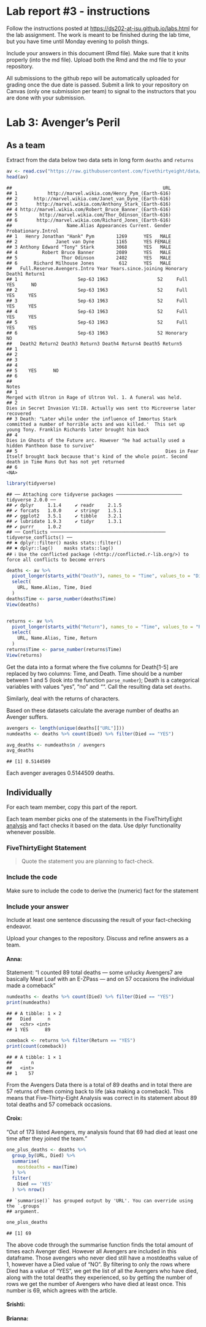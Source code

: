 
<!-- README.md is generated from README.Rmd. Please edit the README.Rmd file -->

# Lab report \#3 - instructions

Follow the instructions posted at
<https://ds202-at-isu.github.io/labs.html> for the lab assignment. The
work is meant to be finished during the lab time, but you have time
until Monday evening to polish things.

Include your answers in this document (Rmd file). Make sure that it
knits properly (into the md file). Upload both the Rmd and the md file
to your repository.

All submissions to the github repo will be automatically uploaded for
grading once the due date is passed. Submit a link to your repository on
Canvas (only one submission per team) to signal to the instructors that
you are done with your submission.

# Lab 3: Avenger’s Peril

## As a team

Extract from the data below two data sets in long form `deaths` and
`returns`

``` r
av <- read.csv("https://raw.githubusercontent.com/fivethirtyeight/data/master/avengers/avengers.csv", stringsAsFactors = FALSE)
head(av)
```

    ##                                                       URL
    ## 1           http://marvel.wikia.com/Henry_Pym_(Earth-616)
    ## 2      http://marvel.wikia.com/Janet_van_Dyne_(Earth-616)
    ## 3       http://marvel.wikia.com/Anthony_Stark_(Earth-616)
    ## 4 http://marvel.wikia.com/Robert_Bruce_Banner_(Earth-616)
    ## 5        http://marvel.wikia.com/Thor_Odinson_(Earth-616)
    ## 6       http://marvel.wikia.com/Richard_Jones_(Earth-616)
    ##                    Name.Alias Appearances Current. Gender Probationary.Introl
    ## 1   Henry Jonathan "Hank" Pym        1269      YES   MALE                    
    ## 2              Janet van Dyne        1165      YES FEMALE                    
    ## 3 Anthony Edward "Tony" Stark        3068      YES   MALE                    
    ## 4         Robert Bruce Banner        2089      YES   MALE                    
    ## 5                Thor Odinson        2402      YES   MALE                    
    ## 6      Richard Milhouse Jones         612      YES   MALE                    
    ##   Full.Reserve.Avengers.Intro Year Years.since.joining Honorary Death1 Return1
    ## 1                      Sep-63 1963                  52     Full    YES      NO
    ## 2                      Sep-63 1963                  52     Full    YES     YES
    ## 3                      Sep-63 1963                  52     Full    YES     YES
    ## 4                      Sep-63 1963                  52     Full    YES     YES
    ## 5                      Sep-63 1963                  52     Full    YES     YES
    ## 6                      Sep-63 1963                  52 Honorary     NO        
    ##   Death2 Return2 Death3 Return3 Death4 Return4 Death5 Return5
    ## 1                                                            
    ## 2                                                            
    ## 3                                                            
    ## 4                                                            
    ## 5    YES      NO                                             
    ## 6                                                            
    ##                                                                                                                                                                              Notes
    ## 1                                                                                                                Merged with Ultron in Rage of Ultron Vol. 1. A funeral was held. 
    ## 2                                                                                                  Dies in Secret Invasion V1:I8. Actually was sent tto Microverse later recovered
    ## 3 Death: "Later while under the influence of Immortus Stark committed a number of horrible acts and was killed.'  This set up young Tony. Franklin Richards later brought him back
    ## 4                                                                               Dies in Ghosts of the Future arc. However "he had actually used a hidden Pantheon base to survive"
    ## 5                                                      Dies in Fear Itself brought back because that's kind of the whole point. Second death in Time Runs Out has not yet returned
    ## 6                                                                                                                                                                             <NA>

``` r
library(tidyverse)
```

    ## ── Attaching core tidyverse packages ──────────────────────── tidyverse 2.0.0 ──
    ## ✔ dplyr     1.1.4     ✔ readr     2.1.5
    ## ✔ forcats   1.0.0     ✔ stringr   1.5.1
    ## ✔ ggplot2   3.5.1     ✔ tibble    3.2.1
    ## ✔ lubridate 1.9.3     ✔ tidyr     1.3.1
    ## ✔ purrr     1.0.2     
    ## ── Conflicts ────────────────────────────────────────── tidyverse_conflicts() ──
    ## ✖ dplyr::filter() masks stats::filter()
    ## ✖ dplyr::lag()    masks stats::lag()
    ## ℹ Use the conflicted package (<http://conflicted.r-lib.org/>) to force all conflicts to become errors

``` r
deaths <- av %>%
  pivot_longer(starts_with("Death"), names_to = "Time", values_to = "Died") %>% 
  select(
    URL, Name.Alias, Time, Died
  )
deaths$Time <- parse_number(deaths$Time)
View(deaths)


returns <- av %>%
  pivot_longer(starts_with("Return"), names_to = "Time", values_to = "Return") %>% 
  select(
    URL, Name.Alias, Time, Return
  )
returns$Time <- parse_number(returns$Time)
View(returns)
```

Get the data into a format where the five columns for Death\[1-5\] are
replaced by two columns: Time, and Death. Time should be a number
between 1 and 5 (look into the function `parse_number`); Death is a
categorical variables with values “yes”, “no” and ““. Call the resulting
data set `deaths`.

Similarly, deal with the returns of characters.

Based on these datasets calculate the average number of deaths an
Avenger suffers.

``` r
avengers <- length(unique(deaths[["URL"]]))
numdeaths <- deaths %>% count(Died) %>% filter(Died == "YES")

avg_deaths <- numdeaths$n / avengers
avg_deaths
```

    ## [1] 0.5144509

Each avenger averages 0.5144509 deaths.

## Individually

For each team member, copy this part of the report.

Each team member picks one of the statements in the FiveThirtyEight
[analysis](https://fivethirtyeight.com/features/avengers-death-comics-age-of-ultron/)
and fact checks it based on the data. Use dplyr functionality whenever
possible.

### FiveThirtyEight Statement

> Quote the statement you are planning to fact-check.

### Include the code

Make sure to include the code to derive the (numeric) fact for the
statement

### Include your answer

Include at least one sentence discussing the result of your
fact-checking endeavor.

Upload your changes to the repository. Discuss and refine answers as a
team.

#### Anna:

Statement: “I counted 89 total deaths — some unlucky Avengers7 are
basically Meat Loaf with an E-ZPass — and on 57 occasions the individual
made a comeback”

``` r
numdeaths <- deaths %>% count(Died) %>% filter(Died == "YES")
print(numdeaths)
```

    ## # A tibble: 1 × 2
    ##   Died      n
    ##   <chr> <int>
    ## 1 YES      89

``` r
comeback <- returns %>% filter(Return == "YES")
print(count(comeback))
```

    ## # A tibble: 1 × 1
    ##       n
    ##   <int>
    ## 1    57

From the Avengers Data there is a total of 89 deaths and in total there
are 57 returns of them coming back to life (aka making a comeback). This
means that Five-Thirty-Eight Analysis was correct in its statement about
89 total deaths and 57 comeback occasions.

#### Croix:

“Out of 173 listed Avengers, my analysis found that 69 had died at least
one time after they joined the team.”

``` r
one_plus_deaths <- deaths %>% 
  group_by(URL, Died) %>% 
  summarise(
    mostdeaths = max(Time)
  ) %>% 
  filter(
    Died == 'YES'
  ) %>% nrow()
```

    ## `summarise()` has grouped output by 'URL'. You can override using the `.groups`
    ## argument.

``` r
one_plus_deaths
```

    ## [1] 69

The above code through the summarise function finds the total amount of
times each Avenger died. However all Avengers are included in this
dataframe. Those avengers who never died still have a mostdeaths value
of 1, however have a Died value of “NO”. By filtering to only the rows
where Died has a value of “YES”, we get the list of all the Avengers who
have died, along with the total deaths they experienced, so by getting
the number of rows we get the number of Avengers who have died at least
once. This number is 69, which agrees with the article.

#### Srishti:

#### Brianna:
